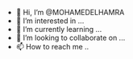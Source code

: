 - 👋 Hi, I’m @MOHAMEDELHAMRA
- 👀 I’m interested in ...
- 🌱 I’m currently learning ...
- 💞️ I’m looking to collaborate on ...
- 📫 How to reach me ..
<!---
MOHAMEDELHAMRA/MOHAMEDELHAMRA is a ✨ special ✨ repository because its `README.md` (this file) appears on your GitHub profile.
You can click the Preview link to take a look at your changes.
--->
